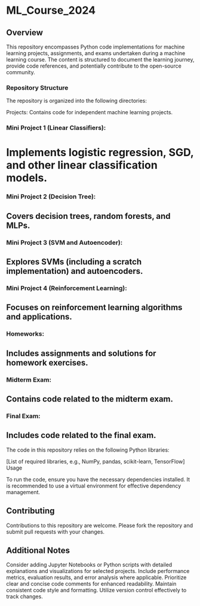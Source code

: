 # ML_Course_2024

## Overview

This repository encompasses Python code implementations for machine learning projects, assignments, and exams undertaken during a machine learning course. The content is structured to document the learning journey, provide code references, and potentially contribute to the open-source community.

### Repository Structure

The repository is organized into the following directories:

Projects: Contains code for independent machine learning projects.
### Mini Project 1 (Linear Classifiers): 
Implements logistic regression, SGD, and other linear classification models.
========================================
### Mini Project 2 (Decision Tree):
Covers decision trees, random forests, and MLPs.
--------------------------------------------------------
### Mini Project 3 (SVM and Autoencoder): 
Explores SVMs (including a scratch implementation) and autoencoders.
--------------------------------------------------------
### Mini Project 4 (Reinforcement Learning): 
  Focuses on reinforcement learning algorithms and applications.
--------------------------------------------------------
### Homeworks: 
  Includes assignments and solutions for homework exercises.
  --------------------------------------------------------
### Midterm Exam: 
  Contains code related to the midterm exam.
  --------------------------------------------------------
### Final Exam: 
  Includes code related to the final exam.
  --------------------------------------------------------
The code in this repository relies on the following Python libraries:

[List of required libraries, e.g., NumPy, pandas, scikit-learn, TensorFlow]
Usage

To run the code, ensure you have the necessary dependencies installed. It is recommended to use a virtual environment for effective dependency management.

## Contributing

Contributions to this repository are welcome. Please fork the repository and submit pull requests with your changes.

## Additional Notes

Consider adding Jupyter Notebooks or Python scripts with detailed explanations and visualizations for selected projects.
Include performance metrics, evaluation results, and error analysis where applicable.
Prioritize clear and concise code comments for enhanced readability.
Maintain consistent code style and formatting.
Utilize version control effectively to track changes.
